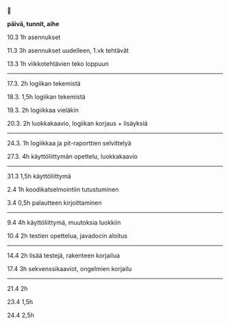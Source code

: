 :hamster:

**päivä, tunnit, aihe**

10.3		1h		asennukset

11.3		3h		asennukset uudelleen, 1.vk tehtävät

13.3		1h		viikkotehtävien teko loppuun

-----------------------------

17.3.		2h		logiikan tekemistä

18.3.		1,5h		logiikan tekemistä

19.3. 		2h		logiikkaa vieläkin

20.3.		2h		luokkakaavio, logiikan korjaus + lisäyksiä

-----------------------------

24.3.		1h		logiikkaa ja pit-raporttien selvittelyä

27.3.		4h		käyttöliittymän opettelu, luokkakaavio

-----------------------------

31.3		1,5h		käyttöliittymä

2.4		1h		koodikatselmointiin tutustuminen

3.4		0,5h		palautteen kirjoittaminen

-----------------------------

9.4		4h		käyttöliittymä, muutoksia luokkiin

10.4 		2h		testien opettelua, javadocin aloitus

-----------------------------

14.4		2h		lisää testejä, rakenteen korjailua

17.4		3h		sekvenssikaaviot, ongelmien korjailu

-----------------------------

21.4		2h

23.4		1,5h

24.4		2,5h		
